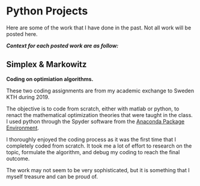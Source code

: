 # Python Projects

Here are some of the work that I have done in the past. Not all work will be posted here.

***Context for each posted work are as follow:***

## Simplex & Markowitz ## 
**Coding on optimiation algorithms.**

These two coding assignments are from my academic exchange to Sweden KTH during 2019.

The objective is to code from scratch, either with matlab or python, to renact the mathematical optimization theories that were taught in the class. I used python through the Spyder software from the [Anaconda Package Environment](https://www.anaconda.com/).

I thoroughly enjoyed the coding process as it was the first time that I completely coded from scratch. It took me a lot of effort to research on the topic, formulate the algorithm, and debug my coding to reach the final outcome.

The work may not seem to be very sophisticated, but it is something that I myself treasure and can be proud of.